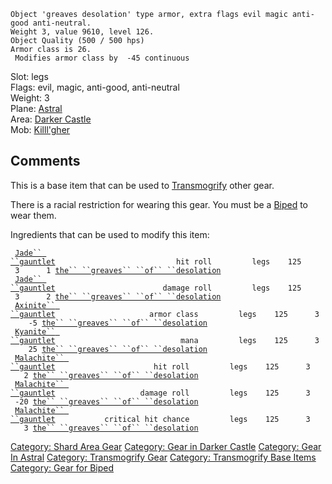     Object 'greaves desolation' type armor, extra flags evil magic anti-good anti-neutral.
    Weight 3, value 9610, level 126.
    Object Quality (500 / 500 hps)
    Armor class is 26.
     Modifies armor class by  -45 continuous

Slot: legs  
Flags: evil, magic, anti-good, anti-neutral  
Weight: 3  
Plane: [Astral](:Category:_Astral.md "wikilink")  
Area: [Darker Castle](:Category:Darker_Castle.md "wikilink")  
Mob: [Killl'gher](Killl'gher "wikilink")  

## Comments

This is a base item that can be used to
[Transmogrify](transmogrify.md "wikilink") other gear.

There is a racial restriction for wearing this gear. You must be a
[Biped](Biped "wikilink") to wear them.

Ingredients that can be used to modify this item:

` `[`Jade`` ``gauntlet`](Jade_gauntlet "wikilink")`                           hit roll         legs    125      3      1 `[`the`` ``greaves`` ``of`` ``desolation`](the_greaves_of_desolation "wikilink")  
` `[`Jade`` ``gauntlet`](Jade_gauntlet "wikilink")`                        damage roll         legs    125      3      2 `[`the`` ``greaves`` ``of`` ``desolation`](the_greaves_of_desolation "wikilink")  
` `[`Axinite`` ``gauntlet`](Axinite_gauntlet "wikilink")`                     armor class         legs    125      3     -5 `[`the`` ``greaves`` ``of`` ``desolation`](the_greaves_of_desolation "wikilink")  
` `[`Kyanite`` ``gauntlet`](Kyanite_gauntlet "wikilink")`                            mana         legs    125      3     25 `[`the`` ``greaves`` ``of`` ``desolation`](the_greaves_of_desolation "wikilink")  
` `[`Malachite`` ``gauntlet`](Malachite_gauntlet "wikilink")`                      hit roll         legs    125      3      2 `[`the`` ``greaves`` ``of`` ``desolation`](the_greaves_of_desolation "wikilink")  
` `[`Malachite`` ``gauntlet`](Malachite_gauntlet "wikilink")`                   damage roll         legs    125      3    -20 `[`the`` ``greaves`` ``of`` ``desolation`](the_greaves_of_desolation "wikilink")  
` `[`Malachite`` ``gauntlet`](Malachite_gauntlet "wikilink")`           critical hit chance         legs    125      3      3 `[`the`` ``greaves`` ``of`` ``desolation`](the_greaves_of_desolation "wikilink")

[Category: Shard Area Gear](Category:_Shard_Area_Gear "wikilink")
[Category: Gear in Darker
Castle](Category:_Gear_in_Darker_Castle "wikilink") [Category: Gear In
Astral](Category:_Gear_In_Astral "wikilink") [Category: Transmogrify
Gear](Category:_Transmogrify_Gear "wikilink") [Category: Transmogrify
Base Items](Category:_Transmogrify_Base_Items "wikilink") [Category:
Gear for Biped](Category:_Gear_for_Biped "wikilink")
